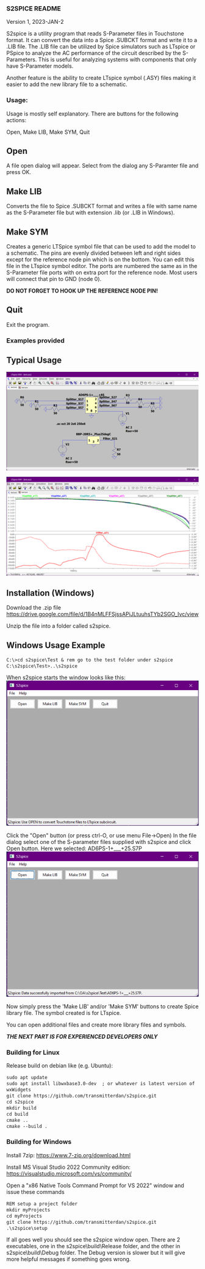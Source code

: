 ### S2SPICE README

Version 1, 2023-JAN-2

S2spice is a utility program that reads S-Parameter files in Touchstone format. It can convert the data into a Spice .SUBCKT format and write it to a .LIB file. The .LIB file can be utilized by Spice simulators such as LTspice or PSpice to analyze the AC performance of the circuit described by the S-Parameters.  This is useful for analyzing systems with components that only have S-Parameter models.

Another feature is the ability to create LTspice symbol (.ASY) files making it easier to add the new library file to a schematic.

### Usage:

Usage is mostly self explanatory.  There are buttons for the following actions:

Open, Make LIB, Make SYM, Quit

## Open

A file open dialog will appear. Select from the dialog any S-Paramter file and press OK.

## Make LIB

Converts the file to Spice .SUBCKT format and writes a file with same name as the S-Parameter file but with extension .lib (or .LIB in Windows).

## Make SYM

Creates a generic LTSpice symbol file that can be used to add the model to a schematic. The pins are evenly divided between left and right sides except for the reference node pin which is on the bottom. You can edit this file in the LTspice symbol editor. The ports are numbered the same as in the S-Parameter file ports with on extra port for the reference node.  Most users will connect that pin to GND (node 0).

__DO NOT FORGET TO HOOK UP THE REFERENCE NODE PIN!__

## Quit

Exit the program.

### Examples provided

## Typical Usage

![LTspice schematic](Test/Screenshot%205.png)

![LTspice schematic](Test/Screenshot%206.png)

## Installation (Windows)
Download the .zip file https://drive.google.com/file/d/1B4nMLFFSjssAPiJLtuuhsTYb2SGO_Ivc/view

Unzip the file into a folder called s2spice.

## Windows Usage Example 
```
C:\>cd s2spice\Test & rem go to the test folder under s2spice
C:\s2spice\Test>..\s2spice
```
When s2spice starts the window looks like this:
![Screenshot 1](Test/Screenshot%201.png)

Click the "Open" button (or press ctrl-O, or use menu File->Open)
In the file dialog select one of the S-parameter files supplied with s2spice and click Open button.  Here we selected: AD6PS-1+___+25.S7P 
![Screenshot 2](Test/Screenshot%202.png)

Now simply press the 'Make LIB' and/or 'Make SYM' buttons to create Spice library file.  The symbol created is for LTspice.

You can open additional files and create more library files and symbols.

___THE NEXT PART IS FOR EXPERIENCED DEVELOPERS ONLY___

### Building for Linux
Release build on debian like (e.g. Ubuntu):
```
sudo apt update
sudo apt install libwxbase3.0-dev  ; or whatever is latest version of wxWidgets
git clone https://github.com/transmitterdan/s2spice.git
cd s2spice
mkdir build
cd build
cmake ..
cmake --build .
```

### Building for Windows
Install 7zip: https://www.7-zip.org/download.html

Install MS Visual Studio 2022 Community edition: https://visualstudio.microsoft.com/vs/community/

Open a "x86 Native Tools Command Prompt for VS 2022" window and issue these commands
```
REM setup a project folder
mkdir myProjects
cd myProjects
git clone https://github.com/transmitterdan/s2spice.git
.\s2spice\setup
```
If all goes well you should see the s2spice window open.  There are 2 executables, one in the s2spice\build\Release folder, and the other in s2spice\build\Debug folder.  The Debug version is slower but it will give more helpful messages if something goes wrong.
